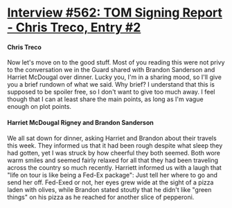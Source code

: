 # [Interview #562: TOM Signing Report - Chris Treco, Entry #2](https://www.theoryland.com/intvmain.php?i=562#2)

#### Chris Treco

Now let's move on to the good stuff. Most of you reading this were not privy to the conversation we in the Guard shared with Brandon Sanderson and Harriet McDougal over dinner. Lucky you, I'm in a sharing mood, so I'll give you a brief rundown of what we said. Why brief? I understand that this is supposed to be spoiler free, so I don't want to give too much away. I feel though that I can at least share the main points, as long as I'm vague enough on plot points.

#### Harriet McDougal Rigney and Brandon Sanderson

We all sat down for dinner, asking Harriet and Brandon about their travels this week. They informed us that it had been rough despite what sleep they had gotten, yet I was struck by how cheerful they both seemed. Both wore warm smiles and seemed fairly relaxed for all that they had been traveling across the country so much recently. Harriett informed us with a laugh that "life on tour is like being a Fed-Ex package": Just tell her where to go and send her off. Fed-Exed or not, her eyes grew wide at the sight of a pizza laden with olives, while Brandon stated stoutly that he didn't like "green things" on his pizza as he reached for another slice of pepperoni.

